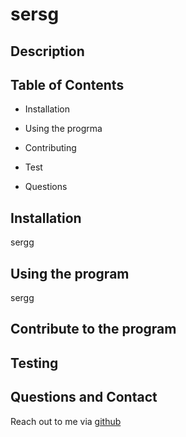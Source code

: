 
  # sersg
   
  ## Description

  ## Table of Contents
  * Installation
  * Using the progrma
  
  * Contributing
  * Test
  * Questions

  ## Installation
  sergg
  
  ## Using the program
  sergg

  

  ## Contribute to the program

  ## Testing

  ## Questions and Contact
  Reach out to me via 	[github](https://github.com/sergioloman)

